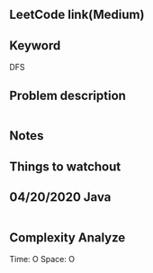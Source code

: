 ## LeetCode link(Medium)


## Keyword
DFS

## Problem description
```

```



## Notes


## Things to watchout

## 04/20/2020 Java

```java


```
## Complexity Analyze
Time: O
Space: O
